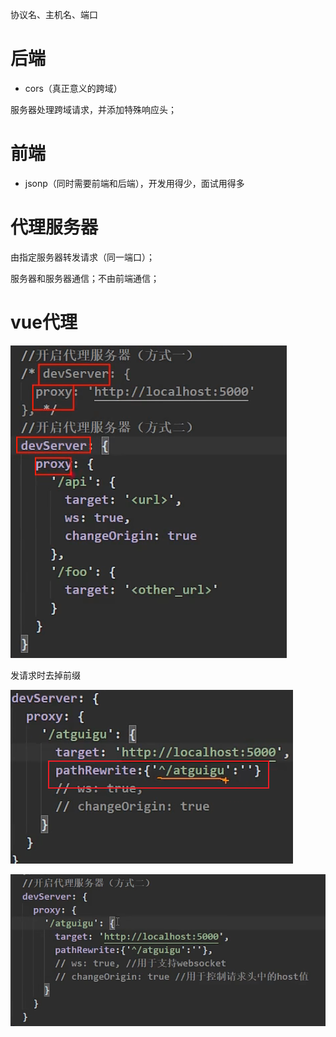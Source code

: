 协议名、主机名、端口

# 后端

- cors（真正意义的跨域）

服务器处理跨域请求，并添加特殊响应头；



# 前端

- jsonp（同时需要前端和后端），开发用得少，面试用得多



# 代理服务器

由指定服务器转发请求（同一端口）；

服务器和服务器通信；不由前端通信；



# vue代理

![image-20220830162026375](assets/image-20220830162026375.png)

发请求时去掉前缀

![image-20220830163036184](assets/image-20220830163036184.png)

![image-20220830163402481](assets/image-20220830163402481.png)